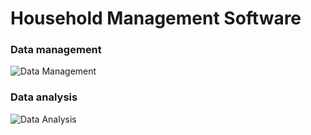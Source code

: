 # Household Management Software
### Data management
![Data Management](https://user-images.githubusercontent.com/75077747/153696942-a3924d23-2616-490e-933e-ef39b5a0c534.png)
### Data analysis
![Data Analysis](https://user-images.githubusercontent.com/75077747/153696999-72c3ba1c-d084-448e-9b0b-251fec3fd473.png)
